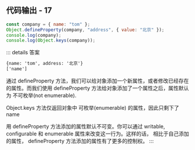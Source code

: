 ## 代码输出 - 17

```js
const company = { name: "tom" };
Object.defineProperty(company, "address", { value: "北京" });
console.log(company);
console.log(Object.keys(company));
```

::: details 答案

```txt
{name: 'tom', address: '北京'}
['name']
```

通过 defineProperty 方法，我们可以给对象添加一个新属性，或者修改已经存在的属性。而我们使用 defineProperty
方法给对象添加了一个属性之后，属性默认为 不可枚举(not enumerable).

Object.keys 方法仅返回对象中 可枚举(enumerable) 的属性，因此只剩下了 name

用 defineProperty 方法添加的属性默认不可变。你可以通过 writable, configurable 和 enumerable 属性来改变这一行为。这样的话，
相比于自己添加的属性， defineProperty 方法添加的属性有了更多的控制权。
:::
